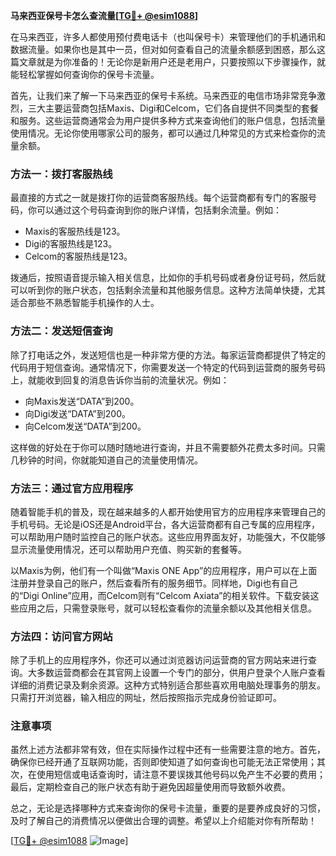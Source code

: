**马来西亚保号卡怎么查流量[[TG💪+ @esim1088](https://t.me/s/esim1088)]**

在马来西亚，许多人都使用预付费电话卡（也叫保号卡）来管理他们的手机通讯和数据流量。如果你也是其中一员，但对如何查看自己的流量余额感到困惑，那么这篇文章就是为你准备的！无论你是新用户还是老用户，只要按照以下步骤操作，就能轻松掌握如何查询你的保号卡流量。

首先，让我们来了解一下马来西亚的保号卡系统。马来西亚的电信市场非常竞争激烈，三大主要运营商包括Maxis、Digi和Celcom，它们各自提供不同类型的套餐和服务。这些运营商通常会为用户提供多种方式来查询他们的账户信息，包括流量使用情况。无论你使用哪家公司的服务，都可以通过几种常见的方式来检查你的流量余额。

### 方法一：拨打客服热线

最直接的方式之一就是拨打你的运营商客服热线。每个运营商都有专门的客服号码，你可以通过这个号码查询到你的账户详情，包括剩余流量。例如：

- Maxis的客服热线是123。
- Digi的客服热线是123。
- Celcom的客服热线是123。

拨通后，按照语音提示输入相关信息，比如你的手机号码或者身份证号码，然后就可以听到你的账户状态，包括剩余流量和其他服务信息。这种方法简单快捷，尤其适合那些不熟悉智能手机操作的人士。

### 方法二：发送短信查询

除了打电话之外，发送短信也是一种非常方便的方法。每家运营商都提供了特定的代码用于短信查询。通常情况下，你需要发送一个特定的代码到运营商的服务号码上，就能收到回复的消息告诉你当前的流量状况。例如：

- 向Maxis发送“DATA”到200。
- 向Digi发送“DATA”到200。
- 向Celcom发送“DATA”到200。

这样做的好处在于你可以随时随地进行查询，并且不需要额外花费太多时间。只需几秒钟的时间，你就能知道自己的流量使用情况。

### 方法三：通过官方应用程序

随着智能手机的普及，现在越来越多的人都开始使用官方的应用程序来管理自己的手机号码。无论是iOS还是Android平台，各大运营商都有自己专属的应用程序，可以帮助用户随时监控自己的账户状态。这些应用界面友好，功能强大，不仅能够显示流量使用情况，还可以帮助用户充值、购买新的套餐等。

以Maxis为例，他们有一个叫做“Maxis ONE App”的应用程序，用户可以在上面注册并登录自己的账户，然后查看所有的服务细节。同样地，Digi也有自己的“Digi Online”应用，而Celcom则有“Celcom Axiata”的相关软件。下载安装这些应用之后，只需登录账号，就可以轻松查看你的流量余额以及其他相关信息。

### 方法四：访问官方网站

除了手机上的应用程序外，你还可以通过浏览器访问运营商的官方网站来进行查询。大多数运营商都会在其官网上设置一个专门的部分，供用户登录个人账户查看详细的消费记录及剩余资源。这种方式特别适合那些喜欢用电脑处理事务的朋友。只需打开浏览器，输入相应的网址，然后按照指示完成身份验证即可。

### 注意事项

虽然上述方法都非常有效，但在实际操作过程中还有一些需要注意的地方。首先，确保你已经开通了互联网功能，否则即使知道了如何查询也可能无法正常使用；其次，在使用短信或电话查询时，请注意不要误拨其他号码以免产生不必要的费用；最后，定期检查自己的账户状态有助于避免因超量使用而导致额外收费。

总之，无论是选择哪种方式来查询你的保号卡流量，重要的是要养成良好的习惯，及时了解自己的消费情况以便做出合理的调整。希望以上介绍能对你有所帮助！

[[TG💪+ @esim1088](https://t.me/s/esim1088) ![Image](https://i.postimg.cc/4NQfJmqS/Snipaste-2025-05-13-00-14-12.png)]